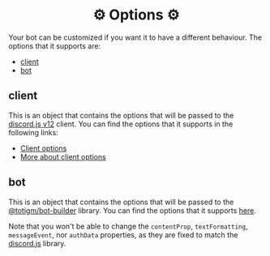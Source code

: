 <h1 align="center">⚙ Options ⚙</h1>

Your bot can be customized if you want it to have a different behaviour. The options that it supports are:

- [client](#client)
- [bot](#bot)

## client

This is an object that contains the options that will be passed to the [discord.js v12](https://v12.discordjs.guide) client. You can find the options that it supports in the following links:
- [Client options](https://v12.discordjs.guide/additional-info/changes-in-v12.html#clientoptions)
- [More about client options](https://v12.discordjs.guide/additional-info/changes-in-v12.html#clientoptions-2)

## bot

This is an object that contains the options that will be passed to the [@totigm/bot-builder](https://www.npmjs.com/package/@totigm/bot-builder) library. You can find the options that it supports [here](https://github.com/totigm/bot-builder/blob/main/docs/bot-options.md).

Note that you won't be able to change the `contentProp`, `textFormatting`, `messageEvent`, nor `authData` properties, as they are fixed to match the [discord.js](https://discord.js.org) library.
